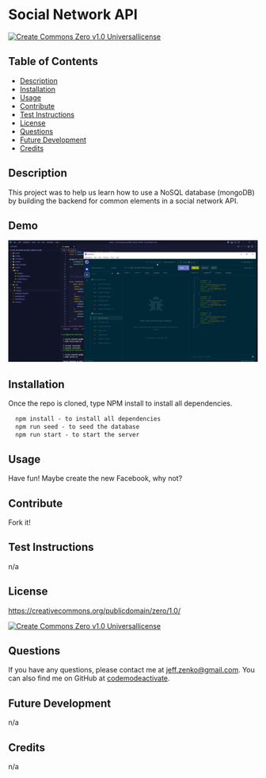 
  # Social Network API
  [![Create Commons Zero v1.0 Universallicense](https://img.shields.io/badge/License-Create%20Commons%20Zero%20v1.0%20Universal-blue)](https://creativecommons.org/publicdomain/zero/1.0/)
  ## Table of Contents
  * [Description](#Description)
  * [Installation](#Installation)
  * [Usage](#Usage)
  * [Contribute](#Contribute)
  * [Test Instructions](#Test-Instructions)
  * [License](#License)
  * [Questions](#Questions)
  * [Future Development](#Future-Development)
  * [Credits](#Credits)

  ## Description
  This project was to help us learn how to use a NoSQL database (mongoDB) by building the backend for common elements in a social network API.

  ## Demo
  [![Demo Video](/assets/img/preview.png)](https://drive.google.com/file/d/1crMJRydfUgMSjCP6aeEvi0P6LKzpXYAk/view)
  ## Installation
  Once the repo is cloned, type NPM install to install all dependencies.

  ```
    npm install - to install all dependencies
    npm run seed - to seed the database
    npm run start - to start the server

```
  ## Usage
  Have fun! Maybe create the new Facebook, why not?
  ## Contribute
  Fork it!
  ## Test Instructions
  n/a
  ## License
  https://creativecommons.org/publicdomain/zero/1.0/

  [![Create Commons Zero v1.0 Universallicense](https://img.shields.io/badge/License-Create%20Commons%20Zero%20v1.0%20Universal-blue)](https://creativecommons.org/publicdomain/zero/1.0/)

  ## Questions
  If you have any questions, please contact me at jeff.zenko@gmail.com. You can also find me on GitHub at [codemodeactivate](https://github.com/codemodeactivate).
  ## Future Development
  n/a
  ## Credits
  n/a
